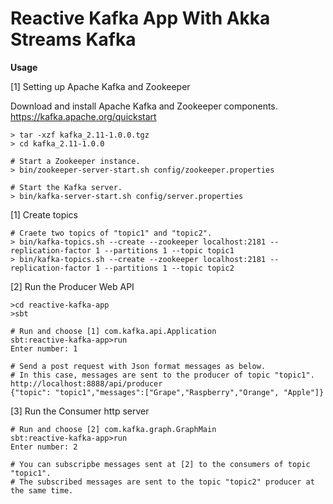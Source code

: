 # Reactive Kafka App With Akka Streams Kafka


**Usage** 

 [1] Setting up Apache Kafka and Zookeeper

Download and install Apache Kafka and Zookeeper components.
https://kafka.apache.org/quickstart

    > tar -xzf kafka_2.11-1.0.0.tgz
    > cd kafka_2.11-1.0.0
    
    # Start a Zookeeper instance.
    > bin/zookeeper-server-start.sh config/zookeeper.properties
    
    # Start the Kafka server.
    > bin/kafka-server-start.sh config/server.properties
    
 [1] Create topics 

    # Craete two topics of "topic1" and "topic2".
    > bin/kafka-topics.sh --create --zookeeper localhost:2181 --replication-factor 1 --partitions 1 --topic topic1 
    > bin/kafka-topics.sh --create --zookeeper localhost:2181 --replication-factor 1 --partitions 1 --topic topic2 

 [2] Run the Producer Web API

    >cd reactive-kafka-app
    >sbt
    
    # Run and choose [1] com.kafka.api.Application
    sbt:reactive-kafka-app>run
    Enter number: 1
    
    # Send a post request with Json format messages as below.
    # In this case, messages are sent to the producer of topic "topic1".
    http://localhost:8888/api/producer
    {"topic": "topic1","messages":["Grape","Raspberry","Orange", "Apple"]}
    
 [3] Run the Consumer http server
    
    # Run and choose [2] com.kafka.graph.GraphMain
    sbt:reactive-kafka-app>run
    Enter number: 2
    
    # You can subscripbe messages sent at [2] to the consumers of topic "topic1".
    # The subscribed messages are sent to the topic "topic2" producer at the same time.

